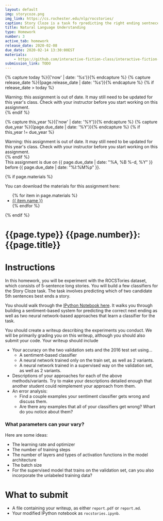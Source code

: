 ```yaml
---
layout: default
img: storycoze.png
img_link: https://cs.rochester.edu/nlp/rocstories/
caption: Story Cloze is a task fo rpredicting the right ending sentnece to a 5-sentence story.
title: Natural Language Understanding
type: Homework
number: 3
active_tab: homework
release_date: 2020-02-08
due_date: 2020-02-14 13:30:00EST
materials: 
    - https://github.com/interactive-fiction-class/interactive-fiction-class.github.io/blob/master/homeworks/commonsense-reasoning/rocstories.ipynb
submission_link: TODO
---
```


<!-- Check whether the assignment is ready to release -->
{% capture today %}{{'now' | date: '%s'}}{% endcapture %}
{% capture release_date %}{{page.release_date | date: '%s'}}{% endcapture %}
{% if release_date > today %} 
<div class="alert alert-danger">
Warning: this assignment is out of date.  It may still need to be updated for this year's class.  Check with your instructor before you start working on this assignment.
</div>
{% endif %}
<!-- End of check whether the assignment is up to date -->


<!-- Check whether the assignment is up to date -->
{% capture this_year %}{{'now' | date: '%Y'}}{% endcapture %}
{% capture due_year %}{{page.due_date | date: '%Y'}}{% endcapture %}
{% if this_year != due_year %} 
<div class="alert alert-danger">
Warning: this assignment is out of date.  It may still need to be updated for this year's class.  Check with your instructor before you start working on this assignment.
</div>
{% endif %}
<!-- End of check whether the assignment is up to date -->


<div class="alert alert-info">
This assignment is due on {{ page.due_date | date: "%A, %B %-d, %Y" }} before {{ page.due_date | date: "%I:%M%p" }}. 
</div>

{% if page.materials %}
<div class="alert alert-info">
You can download the materials for this assignment here:
<ul>
{% for item in page.materials %}
<li><a href="{{item.url}}">{{ item.name }}</a></li>
{% endfor %}
</ul>
</div>
{% endif %}



{{page.type}} {{page.number}}: {{page.title}}
=============================================================

# Instructions
In this homework, you will be experiment with the ROCSTories dataset, which consists of 5-sentence long stories. You will build a few classifiers for the Story Cloze task. The task involves predicting which of two candidate 5th sentences best ends a story.

You should walk through the [IPython Notebook here](https://github.com/interactive-fiction-class/interactive-fiction-class.github.io/blob/master/homeworks/commonsense-reasoning/rocstories.ipynb). It walks you through building a sentiment-based system for predicting the correct next ending as well as two neural network-based approaches that learn a classifier for the task.

You should create a writeup describing the experiments you conduct. We will be primarily grading you on this writeup, although you should also submit your code. Your writeup should include
* Your accuracy on the two validation sets and the 2016 test set using...
  - A sentiment-based classifier
  - A neural network trained only on the train set, as well as 2 variants.
  - A neural network trained in a supervised way on the validation set, as well as 2 variants.
* Descriptions of your approaches for each of the above methods/variants. Try to make your descriptions detailed enough that another student could reimplement your approach from them.
* An error analysis:
  - Find a couple examples your sentiment classifier gets wrong and discuss them.
  - Are there any examples that all of your classifiers get wrong? Whart do you notice about them?
  
### What parameters can your vary?
Here are some ideas:
* The learning rate and optimizer
* The number of training steps
* The number of layers and types of activation functions in the model architecture
* The batch size
* For the supervised model that trains on the validation set, can you also incorporate the unlabeled training data?

# What to submit
* A file containing your writeup, as either `report.pdf` or `report.md`.
* Your modified IPython notebook as `rocstories.ipynb`.





